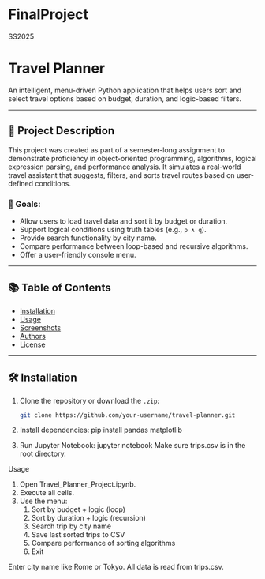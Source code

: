 # FinalProject
 SS2025
# Travel Planner

An intelligent, menu-driven Python application that helps users sort and select travel options based on budget, duration, and logic-based filters.

---

## 📌 Project Description

This project was created as part of a semester-long assignment to demonstrate proficiency in object-oriented programming, algorithms, logical expression parsing, and performance analysis. It simulates a real-world travel assistant that suggests, filters, and sorts travel routes based on user-defined conditions.

### 🔧 Goals:

- Allow users to load travel data and sort it by budget or duration.
- Support logical conditions using truth tables (e.g., `p ∧ q`).
- Provide search functionality by city name.
- Compare performance between loop-based and recursive algorithms.
- Offer a user-friendly console menu.

---

## 📚 Table of Contents

- [Installation](#installation)
- [Usage](#usage)
- [Screenshots](#screenshots)
- [Authors](#authors)
- [License](#license)

---

## 🛠 Installation

1. Clone the repository or download the `.zip`:

   ```bash
   git clone https://github.com/your-username/travel-planner.git
2. Install dependencies:
    pip install pandas matplotlib
3. Run Jupyter Notebook:
    jupyter notebook
Make sure trips.csv is in the root directory.

Usage

1. Open Travel_Planner_Project.ipynb.
2. Execute all cells.
3. Use the menu:
    1. Sort by budget + logic (loop)
    2. Sort by duration + logic (recursion)
    3. Search trip by city name
    4. Save last sorted trips to CSV
    5. Compare performance of sorting algorithms
    6. Exit
    
Enter city name like Rome or Tokyo.
All data is read from trips.csv.
